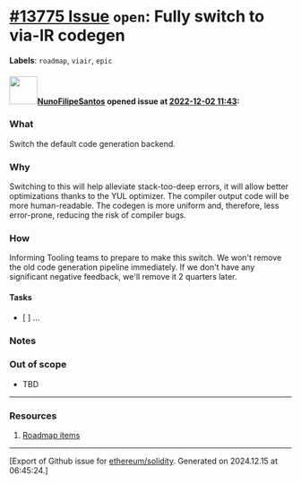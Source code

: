 # [\#13775 Issue](https://github.com/ethereum/solidity/issues/13775) `open`: Fully switch to via-IR codegen
**Labels**: `roadmap`, `viair`, `epic`


#### <img src="https://avatars.githubusercontent.com/u/2582498?u=a1331723a724eb612a66f75abee3048448e2fe01&v=4" width="50">[NunoFilipeSantos](https://github.com/NunoFilipeSantos) opened issue at [2022-12-02 11:43](https://github.com/ethereum/solidity/issues/13775):

### What

Switch the default code generation backend.

### Why

Switching to this will help alleviate stack-too-deep errors, it will allow better optimizations thanks to the YUL optimizer.
The compiler output code will be more human-readable.
The codegen is more uniform and, therefore, less error-prone, reducing the risk of compiler bugs.

### How

Informing Tooling teams to prepare to make this switch.
We won't remove the old code generation pipeline immediately.
If we don't have any significant negative feedback, we'll remove it 2 quarters later.

#### Tasks

- [ ] ...

### Notes


### Out of scope

- TBD

---
### Resources

1. [Roadmap items](https://github.com/orgs/ethereum/projects/26/views/1?filterQuery=label%3A%22via-IR%22)




-------------------------------------------------------------------------------



[Export of Github issue for [ethereum/solidity](https://github.com/ethereum/solidity). Generated on 2024.12.15 at 06:45:24.]
